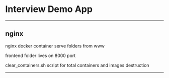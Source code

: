 # Interview Demo App
___

## nginx

nginx docker container serve folders from www

frontend folder lives on 8000 port

clear_containers.sh script for total containers and images destruction
___


